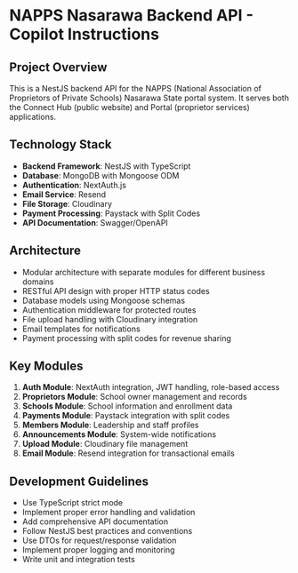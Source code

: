 # NAPPS Nasarawa Backend API - Copilot Instructions

## Project Overview
This is a NestJS backend API for the NAPPS (National Association of Proprietors of Private Schools) Nasarawa State portal system. It serves both the Connect Hub (public website) and Portal (proprietor services) applications.

## Technology Stack
- **Backend Framework**: NestJS with TypeScript
- **Database**: MongoDB with Mongoose ODM
- **Authentication**: NextAuth.js
- **Email Service**: Resend
- **File Storage**: Cloudinary
- **Payment Processing**: Paystack with Split Codes
- **API Documentation**: Swagger/OpenAPI

## Architecture
- Modular architecture with separate modules for different business domains
- RESTful API design with proper HTTP status codes
- Database models using Mongoose schemas
- Authentication middleware for protected routes
- File upload handling with Cloudinary integration
- Email templates for notifications
- Payment processing with split codes for revenue sharing

## Key Modules
1. **Auth Module**: NextAuth integration, JWT handling, role-based access
2. **Proprietors Module**: School owner management and records
3. **Schools Module**: School information and enrollment data
4. **Payments Module**: Paystack integration with split codes
5. **Members Module**: Leadership and staff profiles
6. **Announcements Module**: System-wide notifications
7. **Upload Module**: Cloudinary file management
8. **Email Module**: Resend integration for transactional emails

## Development Guidelines
- Use TypeScript strict mode
- Implement proper error handling and validation
- Add comprehensive API documentation
- Follow NestJS best practices and conventions
- Use DTOs for request/response validation
- Implement proper logging and monitoring
- Write unit and integration tests